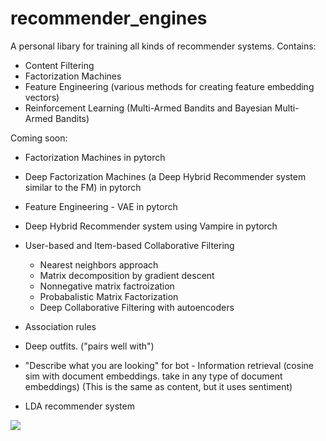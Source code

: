 # recommender_engines
A personal libary for training all kinds of recommender systems. 
Contains:
- Content Filtering
- Factorization Machines
- Feature Engineering (various methods for creating feature embedding vectors)
- Reinforcement Learning (Multi-Armed Bandits and Bayesian Multi-Armed Bandits)

Coming soon:
- Factorization Machines in pytorch 
- Deep Factorization Machines (a Deep Hybrid Recommender system similar to the FM) in pytorch
- Feature Engineering - VAE in pytorch 
- Deep Hybrid Recommender system using Vampire in pytorch

- User-based and Item-based Collaborative Filtering
  * Nearest neighbors approach
  * Matrix decomposition by gradient descent
  * Nonnegative matrix factroization
  * Probabalistic Matrix Factorization
  * Deep Collaborative Filtering with autoencoders

- Association rules
- Deep outfits. ("pairs well with")
- "Describe what you are looking" for bot - Information retrieval (cosine sim with document embeddings. take in any type of document embeddings) (This is the same as content, but it uses sentiment)
- LDA recommender system
 
 
![](https://media.giphy.com/media/CIJsP7PsWvZM4/giphy.gif)
